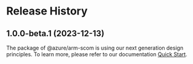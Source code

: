 # Release History
    
## 1.0.0-beta.1 (2023-12-13)

The package of @azure/arm-scom is using our next generation design principles. To learn more, please refer to our documentation [Quick Start](https://aka.ms/js-track2-quickstart).
